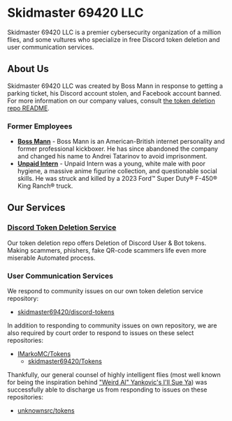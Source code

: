 # Skidmaster 69420 LLC 

Skidmaster 69420 LLC is a premier cybersecurity organization of a million flies, and some vultures who specialize in free Discord token deletion and user communication services. 

## About Us
Skidmaster 69420 LLC was created by Boss Mann in response to getting a parking ticket, his Discord account stolen, and Facebook account banned. For more information on our company values, consult [the token deletion repo README](https://github.com/skidmaster69420/discord-tokens#readme).

### Former Employees
* **[Boss Mann](https://www.youtube.com/watch?v=vtNJMAyeP0s)** - Boss Mann is an American-British internet personality and former professional kickboxer.  He has since abandoned the company and changed his name to Andrei Tatarinov to avoid imprisonment. 
* **[Unpaid Intern](https://www.youtube.com/watch?v=luSRGdUcIvM)** - Unpaid Intern was a young, white male with poor hygiene, a massive anime figurine collection, and questionable social skills. He was struck and killed by a 2023 Ford™ Super Duty® F-450® King Ranch® truck.

## Our Services
### [Discord Token Deletion Service](https://github.com/skidmaster69420/discord-tokens)
Our token deletion repo offers Deletion of Discord User & Bot tokens. Making scammers, phishers, fake QR-code scammers life even more miserable Automated process.

### User Communication Services
We respond to community issues on our own token deletion service repository:

* [skidmaster69420/discord-tokens](https://github.com/skidmaster69420/discord-tokens/issues?q=commenter%3Askidmaster69420+sort%3Aupdated-desc)

In addition to responding to community issues on own repository, we are also required by court order to respond to issues on these select repositories:

* [IMarkoMC/Tokens](https://github.com/IMarkoMC/Tokens/issues?q=commenter%3Askidmaster69420+sort%3Aupdated-desc)
  * [skidmaster69420/Tokens](https://github.com/skidmaster69420/Tokens/issues?q=commenter%3Askidmaster69420+sort%3Aupdated-desc)

Thankfully, our general counsel of highly intelligent flies (most well known for being the inspiration behind ["Weird Al" Yankovic's I'll Sue Ya](https://youtu.be/MeXQBHLIPcw)) was successfully able to discharge us from responding to issues on these repositories: 

* [unknownsrc/tokens](https://github.com/unknownsrc/tokens/issues?q=commenter%3Askidmaster69420+sort%3Aupdated-desc)
